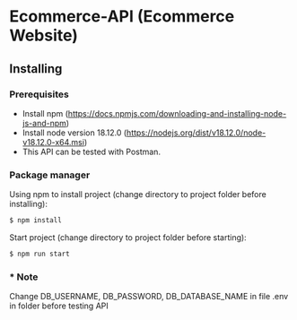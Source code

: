 # Ecommerce-API (Ecommerce Website)

## Installing

### Prerequisites
- Install npm (https://docs.npmjs.com/downloading-and-installing-node-js-and-npm)
- Install node version 18.12.0 (https://nodejs.org/dist/v18.12.0/node-v18.12.0-x64.msi)
- This API can be tested with Postman.
  
### Package manager

Using npm to install project (change directory to project folder before installing):

```bash
$ npm install
```
Start project (change directory to project folder before starting):

```bash
$ npm run start
```
### * Note

Change DB_USERNAME, DB_PASSWORD, DB_DATABASE_NAME in file .env in folder before testing API

